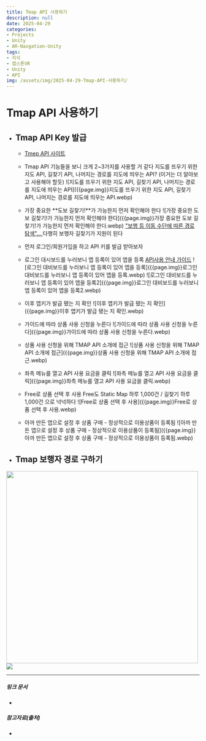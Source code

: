 ```yaml
---
title: Tmap API 사용하기
description: null
date: 2025-04-29
categories:
- Projects
- Unity
- AR-Navgation-Unity
tags:
- 지식
- 캡스톤VR
- Unity
- API
img: /assets/img/2025-04-29-Tmap-API-사용하기/
---
```

# Tmap API 사용하기
- ## Tmap API Key 발급
	- [Tmep API 사이트](https://openapi.sk.com/)
	- Tmap API 기능들을 보니 크게 2~3가지를 사용할 거 같다
	  지도를 뜨우기 위한 지도 API, 길찾기 API, 나머지는 경로를 지도에 띄우는 API? (이거는 더 알아보고 사용해야 할듯)
	  ![지도를 뜨우기 위한 지도 API, 길찾기 API, 나머지는 경로를 지도에 띄우는 API]({{page.img}}지도를 뜨우기 위한 지도 API, 길찾기 API, 나머지는 경로를 지도에 띄우는 API.webp)
	- 가장 중요한 **도보 길찾기!**가 가능한지 먼저 확인해야 한다
	  ![가장 중요한 도보 길찾기!가 가능한지 먼저 확인해야 한다]({{page.img}}가장 중요한 도보 길찾기!가 가능한지 먼저 확인해야 한다.webp)
	  ["보행 등 이동 수단에 따른 경로 탐색"... ](https://openapi.sk.com/products/detail?linkMenuSeq=45) 다행히 보행자 길찾기가 지원이 된다
	  
	- 먼저 로그인/회원가입을 하고 API 키를 발급 받아보자
	- 로그인 대시보드를 누러보니 앱 등록이 있어 앱을 등록
	  [API사용 안내 가이드](https://openapi.sk.com/products/detail?linkMenuSeq=122)
	  ![로그인 대비보드를 누러보니 앱 등록이 있어 앱을 등록]({{page.img}}로그인 대비보드를 누러보니 앱 등록이 있어 앱을 등록.webp)
	  ![로그인 대비보드를 누러보니 앱 등록이 있어 앱을 등록2]({{page.img}}로그인 대비보드를 누러보니 앱 등록이 있어 앱을 등록2.webp)
	- 이후 앱키가 발급 됐는 지 확인
	  ![이후 앱키가 발급 됐는 지 확인]({{page.img}}이후 앱키가 발급 됐는 지 확인.webp)
	- 가이드에 따라 상품 사용 신청을 누른다
	  ![가이드에 따라 상품 사용 신청을 누른다]({{page.img}}가이드에 따라 상품 사용 신청을 누른다.webp)
	- 상품 사용 신청을 위해 TMAP API 소개에 접근
	  ![상품 사용 신청을 위해 TMAP API 소개에 접근]({{page.img}}상품 사용 신청을 위해 TMAP API 소개에 접근.webp)
	- 좌측 메뉴를 열고 API 사용 요금을 클릭
	  ![좌측 메뉴를 열고 API 사용 요금을 클릭]({{page.img}}좌측 메뉴를 열고 API 사용 요금을 클릭.webp)
	- Free로 상품 선택 후 사용
	  Free도 Static Map 하루 1,000건 / 길찾기 하루 1,000건 으로 넉넉하다
	  ![Free로 상품 선택 후 사용]({{page.img}}Free로 상품 선택 후 사용.webp)
	- 아까 만든 앱으로 설정 후 상품 구매 - 정상적으로 이용상품이 등록됨
	  ![아까 만든 앱으로 설정 후 상품 구매 - 정상적으로 이용상품이 등록됨]({{page.img}}아까 만든 앱으로 설정 후 상품 구매 - 정상적으로 이용상품이 등록됨.webp)
- ## Tmap 보행자 경로 구하기
<img src="TMAP API 지도 띄우기.png" width=500 style="display: inline-block" />
<img src="TMAP API 길찾기 경로 그리기(정확X).png" />

---
##### 링크 문서
- 
##### 참고자료(출처)
-




